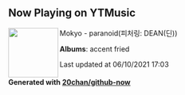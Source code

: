 ## Now Playing on YTMusic

[<img align="left" width="100" src="https://lh3.googleusercontent.com/71Ur0P4AJrEXAT7z1s-EP9fXMbIUfh5m9AUqkykCh4ZBvkTKzIoxH0BKlshkpSWrh6rqhvGKe809zBYQpQ">](https://music.youtube.com/watch?v=sKmNnDZCmoo)

Mokyo - paranoid(피처링: DEAN(딘))

**Albums**: accent fried

Last updated at 06/10/2021 17:03

#### Generated with [20chan/github-now](https://github.com/20chan/github-now)
